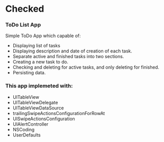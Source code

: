 # Checked

### ToDo List App
Simple ToDo App which capable of:
* Displaying list of tasks
* Displaying description and date of creation of each task.
* Separate active and finished tasks into two sections.
* Creating a new task to do.
* Checking and deleting for active tasks, and only deleting for finished.
* Persisting data.

### This app implemeted with:
* UITableView
* UITableViewDelegate
* UITableViewDataSource
* trailingSwipeActionsConfigurationForRowAt
* UISwipeActionsConfiguration
* UIAlertController
* NSCoding
* UserDefaults
